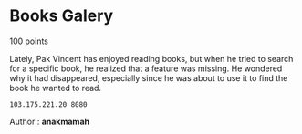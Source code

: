 # Books Galery
100 points

Lately, Pak Vincent has enjoyed reading books, but when he tried to search for a specific book, he realized that a feature was missing. He wondered why it had disappeared, especially since he was about to use it to find the book he wanted to read.

`103.175.221.20 8080`

Author : **anakmamah**
